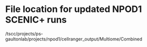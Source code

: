 # File location for updated NPOD1 SCENIC+ runs
/tscc/projects/ps-gaultonlab/projects/npod1/cellranger_output/Multiome/Combined
